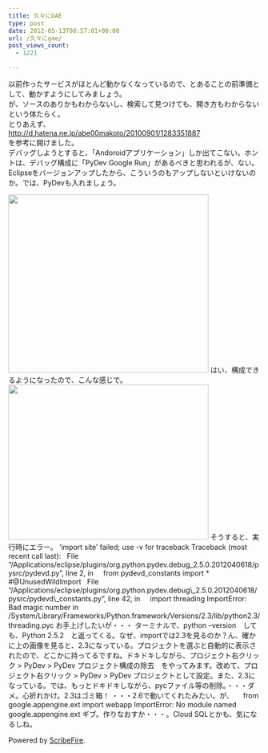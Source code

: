 ```yaml
---
title: 久々にGAE
type: post
date: 2012-05-13T08:57:01+00:00
url: /久々にgae/
post_views_count:
  - 1221

---
```

以前作ったサービスがほとんど動かなくなっているので、とあることの前準備として、動かすようにしてみましょう。  
が、ソースのありかもわからないし、検索して見つけても、開き方もわからないという体たらく。  
とりあえず、  
http://d.hatena.ne.jp/abe00makoto/20100901/1283351887  
を参考に開けました。  
デバッグしようとすると、「Andoroidアプリケーション」しか出てこない。ホントは、デバッグ構成に「PyDev Google Run」があるべきと思われるが、ない。Eclipseをバージョンアップしたから、こういうのもアップしないといけないのか。では、PyDevも入れましょう。

<img src="https://i1.wp.com/jqinglong.html.xdomain.jp/bimg/moz-screenshot_4.png?resize=400%2C355" alt="" width="400" height="355" data-recalc-dims="1" />  
はい、構成できるようになったので、こんな感じで。  
<img src="https://i1.wp.com/jqinglong.html.xdomain.jp/bimg/moz-screenshot-1_2.png?resize=400%2C309" alt="" width="400" height="309" data-recalc-dims="1" />  
そうすると、実行時にエラー。  
&#8216;import site&#8217; failed; use -v for traceback  
Traceback (most recent call last):  
&nbsp; File &#8220;/Applications/eclipse/plugins/org.python.pydev.debug_2.5.0.2012040618/pysrc/pydevd.py&#8221;, line 2, in <module>  
&nbsp;&nbsp;&nbsp; from pydevd_constants import * #@UnusedWildImport  
&nbsp; File &#8220;/Applications/eclipse/plugins/org.python.pydev.debug\_2.5.0.2012040618/pysrc/pydevd\_constants.py&#8221;, line 42, in <module>  
&nbsp;&nbsp;&nbsp; import threading  
ImportError: Bad magic number in /System/Library/Frameworks/Python.framework/Versions/2.3/lib/python2.3/threading.pyc  
お手上げしたいが・・・  
ターミナルで、python &#8211;version　しても、Python 2.5.2　と返ってくる。なぜ、importでは2.3を見るのか？ん、確かに上の画像を見ると、2.3になっている。プロジェクトを選ぶと自動的に表示されたので、どこかに持ってるですね。ドキドキしながら、プロジェクト右クリック > PyDev > PyDev プロジェクト構成の除去　をやってみます。改めて、プロジェクト右クリック > PyDev > PyDev プロジェクトとして設定。また、2.3になっている。では、もっとドキドキしながら、pycファイル等の削除。・・・ダメ。心折れかけ。2.3はゴミ箱！  
・・・2.6で動いてくれたみたい。が、  
&nbsp;&nbsp;&nbsp; from google.appengine.ext import webapp  
ImportError: No module named google.appengine.ext  
ギブ。作りなおすか・・・。Cloud SQLとかも、気になるしね。

<p class="scribefire-powered">
  Powered by <a href="http://www.scribefire.com/">ScribeFire</a>.
</p>